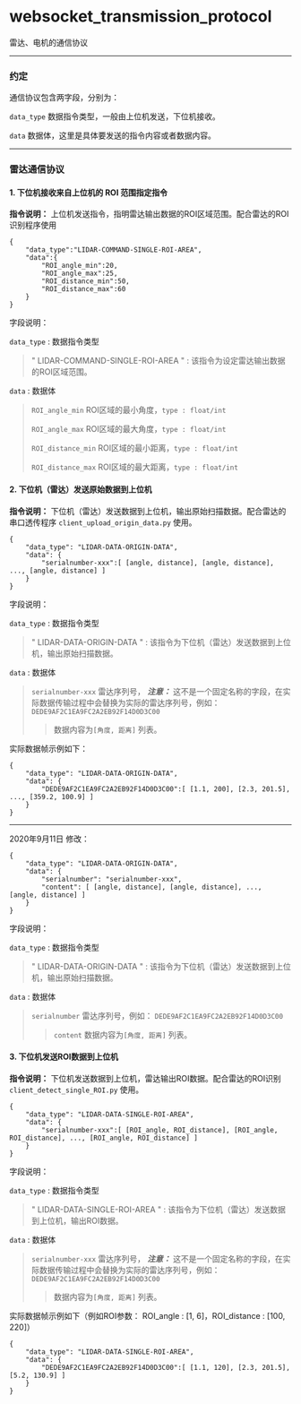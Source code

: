 # websocket_transmission_protocol
雷达、电机的通信协议

---
### 约定

通信协议包含两字段，分别为：

`data_type` 数据指令类型，一般由上位机发送，下位机接收。

`data` 数据体，这里是具体要发送的指令内容或者数据内容。

---

### 雷达通信协议

#### 1. 下位机接收来自上位机的 ROI 范围指定指令

**指令说明：** 上位机发送指令，指明雷达输出数据的ROI区域范围。配合雷达的ROI识别程序使用
```
{
    "data_type":"LIDAR-COMMAND-SINGLE-ROI-AREA",
    "data":{
        "ROI_angle_min":20,
        "ROI_angle_max":25,
        "ROI_distance_min":50,
        "ROI_distance_max":60
    }
}
```
字段说明：

`data_type` : 数据指令类型
> " LIDAR-COMMAND-SINGLE-ROI-AREA " : 该指令为设定雷达输出数据的ROI区域范围。


`data` : 数据体

> `ROI_angle_min` ROI区域的最小角度，`type : float/int`
>
> `ROI_angle_max` ROI区域的最大角度，`type : float/int`
>
> `ROI_distance_min` ROI区域的最小距离，`type : float/int`
>
> `ROI_distance_max` ROI区域的最大距离，`type : float/int`



#### 2. 下位机（雷达）发送原始数据到上位机

**指令说明：** 下位机（雷达）发送数据到上位机，输出原始扫描数据。配合雷达的串口透传程序 ` client_upload_origin_data.py ` 使用。

```
{
    "data_type": "LIDAR-DATA-ORIGIN-DATA",
    "data": {
        "serialnumber-xxx":[ [angle, distance], [angle, distance], ..., [angle, distance] ]
    }
}
```

字段说明：

`data_type` : 数据指令类型
> " LIDAR-DATA-ORIGIN-DATA " : 该指令为下位机（雷达）发送数据到上位机，输出原始扫描数据。

`data` : 数据体

> `serialnumber-xxx` 雷达序列号， ***注意：*** 这不是一个固定名称的字段，在实际数据传输过程中会替换为实际的雷达序列号，例如： `DEDE9AF2C1EA9FC2A2EB92F14D0D3C00`
>> 数据内容为`[角度, 距离]` 列表。

实际数据帧示例如下：

```
{
    "data_type": "LIDAR-DATA-ORIGIN-DATA",
    "data": {
        "DEDE9AF2C1EA9FC2A2EB92F14D0D3C00":[ [1.1, 200], [2.3, 201.5], ..., [359.2, 100.9] ]
    }
}
```

---
2020年9月11日 修改：

```
{
    "data_type": "LIDAR-DATA-ORIGIN-DATA",
    "data": {
        "serialnumber": "serialnumber-xxx",
        "content": [ [angle, distance], [angle, distance], ..., [angle, distance] ]
    }
}
```

字段说明：

`data_type` : 数据指令类型
> " LIDAR-DATA-ORIGIN-DATA " : 该指令为下位机（雷达）发送数据到上位机，输出原始扫描数据。

`data` : 数据体

> `serialnumber` 雷达序列号，例如： `DEDE9AF2C1EA9FC2A2EB92F14D0D3C00`
>> `content` 数据内容为`[角度, 距离]` 列表。


#### 3. 下位机发送ROI数据到上位机

**指令说明：** 下位机发送数据到上位机，雷达输出ROI数据。配合雷达的ROI识别 ` client_detect_single_ROI.py ` 使用。
```
{
    "data_type": "LIDAR-DATA-SINGLE-ROI-AREA",
    "data": {
        "serialnumber-xxx":[ [ROI_angle, ROI_distance], [ROI_angle, ROI_distance], ..., [ROI_angle, ROI_distance] ]
    }
}
```

字段说明：

`data_type` : 数据指令类型
> " LIDAR-DATA-SINGLE-ROI-AREA " : 该指令为下位机（雷达）发送数据到上位机，输出ROI数据。

`data` : 数据体

> `serialnumber-xxx` 雷达序列号， ***注意：*** 这不是一个固定名称的字段，在实际数据传输过程中会替换为实际的雷达序列号，例如： `DEDE9AF2C1EA9FC2A2EB92F14D0D3C00`
>> 数据内容为`[角度, 距离]` 列表。

实际数据帧示例如下（例如ROI参数： ROI_angle : [1, 6]，ROI_distance : [100, 220]）

```
{
    "data_type": "LIDAR-DATA-SINGLE-ROI-AREA",
    "data": {
        "DEDE9AF2C1EA9FC2A2EB92F14D0D3C00":[ [1.1, 120], [2.3, 201.5], [5.2, 130.9] ]
    }
}
```